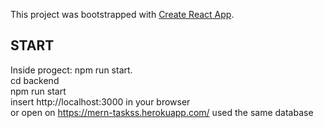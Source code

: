 This project was bootstrapped with [Create React App](https://github.com/facebook/create-react-app).

## START

Inside progect: npm run start. <br>
cd backend <br>
npm run start <br>
insert http://localhost:3000 in your browser <br>
or open on https://mern-taskss.herokuapp.com/ used the same database
